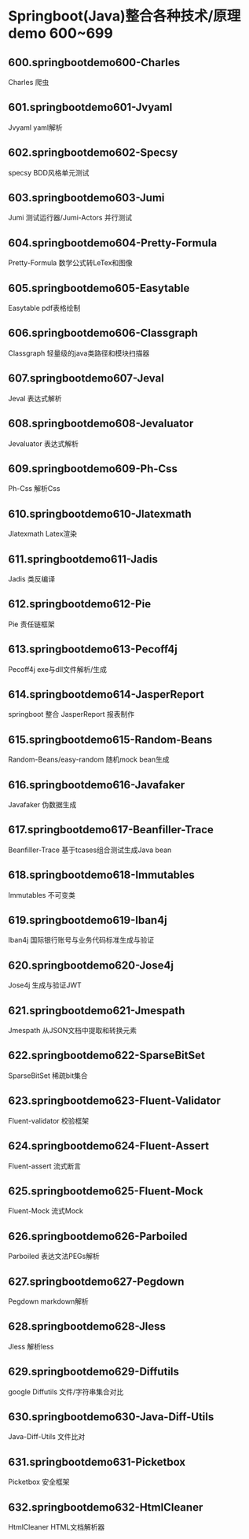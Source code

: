 # Springboot(Java)整合各种技术/原理demo 600~699
## 600.springbootdemo600-Charles
Charles 爬虫

## 601.springbootdemo601-Jvyaml
Jvyaml yaml解析

## 602.springbootdemo602-Specsy
specsy BDD风格单元测试

## 603.springbootdemo603-Jumi
Jumi 测试运行器/Jumi-Actors 并行测试

## 604.springbootdemo604-Pretty-Formula
Pretty-Formula 数学公式转LeTex和图像

## 605.springbootdemo605-Easytable
Easytable pdf表格绘制

## 606.springbootdemo606-Classgraph
Classgraph 轻量级的java类路径和模块扫描器

## 607.springbootdemo607-Jeval
Jeval 表达式解析

## 608.springbootdemo608-Jevaluator
Jevaluator 表达式解析

## 609.springbootdemo609-Ph-Css
Ph-Css 解析Css

## 610.springbootdemo610-Jlatexmath
Jlatexmath Latex渲染

## 611.springbootdemo611-Jadis
Jadis 类反编译

## 612.springbootdemo612-Pie
Pie 责任链框架

## 613.springbootdemo613-Pecoff4j
Pecoff4j exe与dll文件解析/生成

## 614.springbootdemo614-JasperReport
springboot 整合 JasperReport 报表制作

## 615.springbootdemo615-Random-Beans
Random-Beans/easy-random 随机mock bean生成

## 616.springbootdemo616-Javafaker
Javafaker 伪数据生成

## 617.springbootdemo617-Beanfiller-Trace
Beanfiller-Trace 基于tcases组合测试生成Java bean

## 618.springbootdemo618-Immutables
Immutables 不可变类

## 619.springbootdemo619-Iban4j
Iban4j 国际银行账号与业务代码标准生成与验证

## 620.springbootdemo620-Jose4j
Jose4j 生成与验证JWT

## 621.springbootdemo621-Jmespath
Jmespath 从JSON文档中提取和转换元素

## 622.springbootdemo622-SparseBitSet
SparseBitSet 稀疏bit集合

## 623.springbootdemo623-Fluent-Validator
Fluent-validator 校验框架

## 624.springbootdemo624-Fluent-Assert
Fluent-assert 流式断言

## 625.springbootdemo625-Fluent-Mock
Fluent-Mock 流式Mock

## 626.springbootdemo626-Parboiled
Parboiled 表达文法PEGs解析

## 627.springbootdemo627-Pegdown
Pegdown markdown解析

## 628.springbootdemo628-Jless
Jless 解析less

## 629.springbootdemo629-Diffutils
google Diffutils 文件/字符串集合对比

## 630.springbootdemo630-Java-Diff-Utils
Java-Diff-Utils 文件比对

## 631.springbootdemo631-Picketbox
Picketbox 安全框架

## 632.springbootdemo632-HtmlCleaner
HtmlCleaner HTML文档解析器